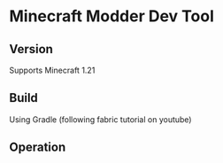 # Minecraft Modder Dev Tool
## Version
Supports Minecraft 1.21
## Build
Using Gradle (following fabric tutorial on youtube)
## Operation
